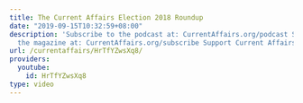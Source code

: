 ```yaml
---
title: The Current Affairs Election 2018 Roundup
date: "2019-09-15T10:32:59+08:00"
description: 'Subscribe to the podcast at: CurrentAffairs.org/podcast Subscribe to
  the magazine at: CurrentAffairs.org/subscribe Support Current Affairs at: Patreon.com/CurrentAffairs'
url: /currentaffairs/HrTfYZwsXq8/
providers:
  youtube:
    id: HrTfYZwsXq8
type: video
---
```

